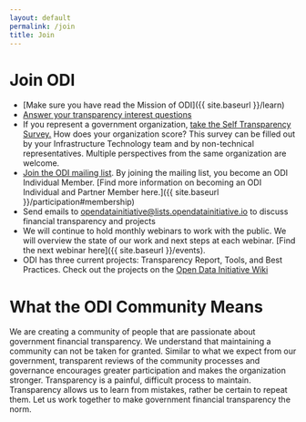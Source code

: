 ```yaml
---
layout: default
permalink: /join
title: Join
---
```


# Join ODI
* [Make sure you have read the Mission of ODI]({{ site.baseurl }}/learn)
* [Answer your transparency interest questions](https://www.surveymonkey.com/r/L9HS2S8)
* If you represent a government organization, [take the Self Transparency Survey.](https://www.surveymonkey.com/r/LSJSQLK) How does your organization score? This survey can be filled out by your Infrastructure Technology team and by non-technical representatives. Multiple perspectives from the same organization are welcome.
* [Join the ODI mailing list](https://lists.opendatainitiative.io/mailman/listinfo/opendatainitiative). By joining the mailing list, you become an ODI Individual Member. [Find more information on becoming an ODI Individual and Partner Member here.]({{ site.baseurl }}/participation#membership)
* Send emails to [opendatainitiative@lists.opendatainitiative.io](mailto:opendatainitiative@lists.opendatainitiative.io) to discuss financial transparency and projects
* We will continue to hold monthly webinars to work with the public. We will overview the state of our work and next steps at each webinar. [Find the next webinar here]({{ site.baseurl }}/events).
* ODI has three current projects: Transparency Report, Tools, and Best Practices. Check out the projects on the [Open Data Initiative Wiki](http://wiki.opendatainitiative.io/Main_Page#Join_to_work_on_Projects)

# What the ODI Community Means
We are creating a community of people that are passionate about government financial transparency. We understand that maintaining a community can not be taken for granted. Similar to what we expect from our government, transparent reviews of the community processes and governance encourages greater participation and makes the organization stronger. Transparency is a painful, difficult process to maintain. Transparency allows us to learn from mistakes, rather be certain to repeat them. Let us work together to make government financial transparency the norm.
